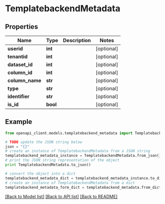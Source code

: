 # TemplatebackendMetadata


## Properties

Name | Type | Description | Notes
------------ | ------------- | ------------- | -------------
**userid** | **int** |  | [optional] 
**tenantid** | **int** |  | [optional] 
**dataset_id** | **int** |  | [optional] 
**column_id** | **int** |  | [optional] 
**column_name** | **str** |  | [optional] 
**type** | **str** |  | [optional] 
**identifier** | **str** |  | [optional] 
**is_id** | **bool** |  | [optional] 

## Example

```python
from openapi_client.models.templatebackend_metadata import TemplatebackendMetadata

# TODO update the JSON string below
json = "{}"
# create an instance of TemplatebackendMetadata from a JSON string
templatebackend_metadata_instance = TemplatebackendMetadata.from_json(json)
# print the JSON string representation of the object
print TemplatebackendMetadata.to_json()

# convert the object into a dict
templatebackend_metadata_dict = templatebackend_metadata_instance.to_dict()
# create an instance of TemplatebackendMetadata from a dict
templatebackend_metadata_form_dict = templatebackend_metadata.from_dict(templatebackend_metadata_dict)
```
[[Back to Model list]](../README.md#documentation-for-models) [[Back to API list]](../README.md#documentation-for-api-endpoints) [[Back to README]](../README.md)


